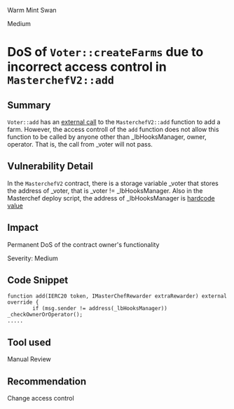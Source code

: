 Warm Mint Swan

Medium

# DoS of `Voter::createFarms` due to incorrect access control in `MasterchefV2::add`

## Summary
`Voter::add` has an [external call](https://github.com/sherlock-audit/2024-06-magicsea/blob/main/magicsea-staking/src/Voter.sol#L236) to the `MasterchefV2::add` function to add a farm. However, the access controll of the `add` function does not allow this function to be called by anyone other than _lbHooksManager, owner, operator. That is, the call from _voter will not pass.
## Vulnerability Detail
In the `MasterchefV2` contract, there is a storage variable _voter that stores the address of _voter, that is _voter != _lbHooksManager. Also in the Masterchef deploy script, the address of _lbHooksManager is [hardcode value](https://github.com/sherlock-audit/2024-06-magicsea/blob/main/magicsea-staking/script/config/Addresses.sol#L34)
## Impact
Permanent DoS of the contract owner's functionality

Severity: Medium
## Code Snippet
```solidity
function add(IERC20 token, IMasterChefRewarder extraRewarder) external override {
        if (msg.sender != address(_lbHooksManager)) _checkOwnerOrOperator();
.....
```
## Tool used

Manual Review

## Recommendation
Change access control
